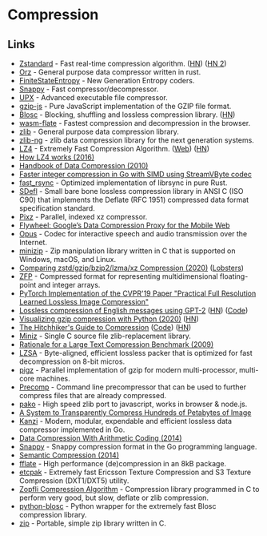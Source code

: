 # Compression

## Links

* [Zstandard](https://github.com/facebook/zstd) - Fast real-time compression algorithm. ([HN](https://news.ycombinator.com/item?id=24714854)) ([HN 2](https://news.ycombinator.com/item?id=25455314))
* [Orz](https://github.com/richox/orz) - General purpose data compressor written in rust.
* [FiniteStateEntropy](https://github.com/Cyan4973/FiniteStateEntropy) - New Generation Entropy coders.
* [Snappy](https://github.com/google/snappy) - Fast compressor/decompressor.
* [UPX](https://github.com/upx/upx) - Advanced executable file compressor.
* [gzip-js](https://github.com/beatgammit/gzip-js) - Pure JavaScript implementation of the GZIP file format.
* [Blosc](https://github.com/Blosc/c-blosc) - Blocking, shuffling and lossless compression library. ([HN](https://news.ycombinator.com/item?id=23484342))
* [wasm-flate](https://github.com/drbh/wasm-flate) - Fastest compression and decompression in the browser.
* [zlib](https://github.com/madler/zlib) - General purpose data compression library.
* [zlib-ng](https://github.com/zlib-ng/zlib-ng) - zlib data compression library for the next generation systems.
* [LZ4](https://github.com/lz4/lz4) - Extremely Fast Compression Algorithm. ([Web](https://lz4.github.io/lz4/)) ([HN](https://news.ycombinator.com/item?id=25915274))
* [How LZ4 works (2016)](http://ticki.github.io/blog/how-lz4-works/)
* [Handbook of Data Compression (2010)](https://www.springer.com/gp/book/9781848829022)
* [Faster integer compression in Go with SIMD using StreamVByte codec](https://github.com/rleiwang/svb)
* [fast_rsync](https://github.com/dropbox/fast_rsync) - Optimized implementation of librsync in pure Rust.
* [SDefl](https://github.com/vurtun/sdefl) - Small bare bone lossless compression library in ANSI C (ISO C90) that implements the Deflate (RFC 1951) compressed data format specification standard.
* [Pixz](https://github.com/vasi/pixz) - Parallel, indexed xz compressor.
* [Flywheel: Google’s Data Compression Proxy for the Mobile Web](https://colin-scott.github.io/personal_website/research/nsdi15.pdf)
* [Opus](https://github.com/xiph/opus) - Codec for interactive speech and audio transmission over the Internet.
* [minizip](https://github.com/nmoinvaz/minizip) - Zip manipulation library written in C that is supported on Windows, macOS, and Linux.
* [Comparing zstd/gzip/bzip2/lzma/xz Compression (2020)](https://etbe.coker.com.au/2020/06/06/comparing-compression/) ([Lobsters](https://lobste.rs/s/wd79sy/comparing_zstd_gzip_bzip2\_lzma_xz))
* [ZFP](https://github.com/LLNL/zfp) - Compressed format for representing multidimensional floating-point and integer arrays.
* [PyTorch Implementation of the CVPR'19 Paper "Practical Full Resolution Learned Lossless Image Compression"](https://github.com/fab-jul/L3C-PyTorch)
* [Lossless compression of English messages using GPT-2](http://textsynth.org/sms.html) ([HN](https://news.ycombinator.com/item?id=23618465)) ([Code](https://bellard.org/nncp/gpt2tc.html))
* [Visualizing gzip compression with Python (2020)](https://brennan.io/2020/09/22/compression-curves/) ([HN](https://news.ycombinator.com/item?id=24563372))
* [The Hitchhiker's Guide to Compression](https://go-compression.github.io) ([Code](https://github.com/go-compression/go-compression.github.io)) ([HN](https://news.ycombinator.com/item?id=24691422))
* [Miniz](https://github.com/richgel999/miniz) - Single C source file zlib-replacement library.
* [Rationale for a Large Text Compression Benchmark (2009)](http://mattmahoney.net/dc/rationale.html)
* [LZSA](https://github.com/emmanuel-marty/lzsa) - Byte-aligned, efficient lossless packer that is optimized for fast decompression on 8-bit micros.
* [pigz](https://github.com/madler/pigz) - Parallel implementation of gzip for modern multi-processor, multi-core machines.
* [Precomp](https://github.com/schnaader/precomp-cpp) - Command line precompressor that can be used to further compress files that are already compressed.
* [pako](https://github.com/nodeca/pako) - High speed zlib port to javascript, works in browser & node.js.
* [A System to Transparently Compress Hundreds of Petabytes of Image](https://www.usenix.org/conference/nsdi17/technical-sessions/presentation/horn)
* [Kanzi](https://github.com/flanglet/kanzi-go) - Modern, modular, expendable and efficient lossless data compressor implemented in Go.
* [Data Compression With Arithmetic Coding (2014)](https://marknelson.us/posts/2014/10/19/data-compression-with-arithmetic-coding.html)
* [Snappy](https://github.com/golang/snappy) - Snappy compression format in the Go programming language.
* [Semantic Compression (2014)](https://caseymuratori.com/blog\_0015)
* [fflate](https://github.com/101arrowz/fflate) - High performance (de)compression in an 8kB package.
* [etcpak](https://github.com/wolfpld/etcpak) - Extremely fast Ericsson Texture Compression and S3 Texture Compression (DXT1/DXT5) utility.
* [Zopfli Compression Algorithm](https://github.com/google/zopfli) - Compression library programmed in C to perform very good, but slow, deflate or zlib compression.
* [python-blosc](https://github.com/Blosc/python-blosc) - Python wrapper for the extremely fast Blosc compression library.
* [zip](https://github.com/kuba--/zip) - Portable, simple zip library written in C.

